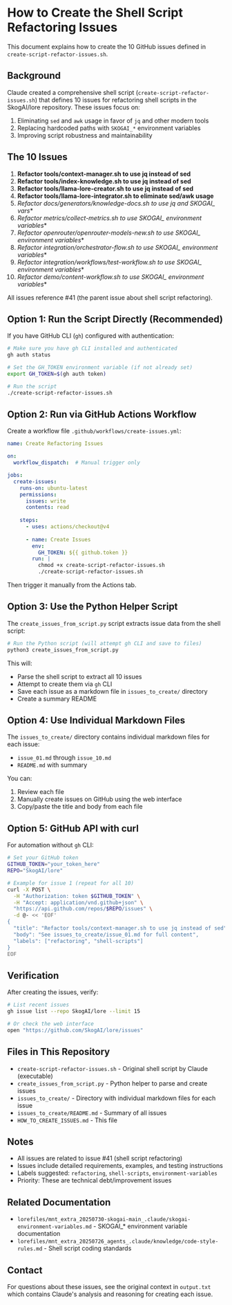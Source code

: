 # How to Create the Shell Script Refactoring Issues

This document explains how to create the 10 GitHub issues defined in `create-script-refactor-issues.sh`.

## Background

Claude created a comprehensive shell script (`create-script-refactor-issues.sh`) that defines 10 issues for refactoring shell scripts in the SkogAI/lore repository. These issues focus on:

1. Eliminating `sed` and `awk` usage in favor of `jq` and other modern tools
2. Replacing hardcoded paths with `SKOGAI_*` environment variables
3. Improving script robustness and maintainability

## The 10 Issues

1. **Refactor tools/context-manager.sh to use jq instead of sed**
2. **Refactor tools/index-knowledge.sh to use jq instead of sed**
3. **Refactor tools/llama-lore-creator.sh to use jq instead of sed**
4. **Refactor tools/llama-lore-integrator.sh to eliminate sed/awk usage**
5. **Refactor docs/generators/knowledge-docs.sh to use jq and SKOGAI_* vars**
6. **Refactor metrics/collect-metrics.sh to use SKOGAI_* environment variables**
7. **Refactor openrouter/openrouter-models-new.sh to use SKOGAI_* environment variables**
8. **Refactor integration/orchestrator-flow.sh to use SKOGAI_* environment variables**
9. **Refactor integration/workflows/test-workflow.sh to use SKOGAI_* environment variables**
10. **Refactor demo/content-workflow.sh to use SKOGAI_* environment variables**

All issues reference #41 (the parent issue about shell script refactoring).

## Option 1: Run the Script Directly (Recommended)

If you have GitHub CLI (`gh`) configured with authentication:

```bash
# Make sure you have gh CLI installed and authenticated
gh auth status

# Set the GH_TOKEN environment variable (if not already set)
export GH_TOKEN=$(gh auth token)

# Run the script
./create-script-refactor-issues.sh
```

## Option 2: Run via GitHub Actions Workflow

Create a workflow file `.github/workflows/create-issues.yml`:

```yaml
name: Create Refactoring Issues

on:
  workflow_dispatch:  # Manual trigger only

jobs:
  create-issues:
    runs-on: ubuntu-latest
    permissions:
      issues: write
      contents: read
    
    steps:
      - uses: actions/checkout@v4
      
      - name: Create Issues
        env:
          GH_TOKEN: ${{ github.token }}
        run: |
          chmod +x create-script-refactor-issues.sh
          ./create-script-refactor-issues.sh
```

Then trigger it manually from the Actions tab.

## Option 3: Use the Python Helper Script

The `create_issues_from_script.py` script extracts issue data from the shell script:

```bash
# Run the Python script (will attempt gh CLI and save to files)
python3 create_issues_from_script.py
```

This will:
- Parse the shell script to extract all 10 issues
- Attempt to create them via `gh` CLI
- Save each issue as a markdown file in `issues_to_create/` directory
- Create a summary README

## Option 4: Use Individual Markdown Files

The `issues_to_create/` directory contains individual markdown files for each issue:

- `issue_01.md` through `issue_10.md` 
- `README.md` with summary

You can:
1. Review each file
2. Manually create issues on GitHub using the web interface
3. Copy/paste the title and body from each file

## Option 5: GitHub API with curl

For automation without `gh` CLI:

```bash
# Set your GitHub token
GITHUB_TOKEN="your_token_here"
REPO="SkogAI/lore"

# Example for issue 1 (repeat for all 10)
curl -X POST \
  -H "Authorization: token $GITHUB_TOKEN" \
  -H "Accept: application/vnd.github+json" \
  "https://api.github.com/repos/$REPO/issues" \
  -d @- << 'EOF'
{
  "title": "Refactor tools/context-manager.sh to use jq instead of sed",
  "body": "See issues_to_create/issue_01.md for full content",
  "labels": ["refactoring", "shell-scripts"]
}
EOF
```

## Verification

After creating the issues, verify:

```bash
# List recent issues
gh issue list --repo SkogAI/lore --limit 15

# Or check the web interface
open "https://github.com/SkogAI/lore/issues"
```

## Files in This Repository

- `create-script-refactor-issues.sh` - Original shell script by Claude (executable)
- `create_issues_from_script.py` - Python helper to parse and create issues
- `issues_to_create/` - Directory with individual markdown files for each issue
- `issues_to_create/README.md` - Summary of all issues
- `HOW_TO_CREATE_ISSUES.md` - This file

## Notes

- All issues are related to issue #41 (shell script refactoring)
- Issues include detailed requirements, examples, and testing instructions
- Labels suggested: `refactoring`, `shell-scripts`, `environment-variables`
- Priority: These are technical debt/improvement issues

## Related Documentation

- `lorefiles/mnt_extra_20250730-skogai-main_.claude/skogai-environment-variables.md` - SKOGAI_* environment variable documentation
- `lorefiles/mnt_extra_20250726_agents_.claude/knowledge/code-style-rules.md` - Shell script coding standards

## Contact

For questions about these issues, see the original context in `output.txt` which contains Claude's analysis and reasoning for creating each issue.
